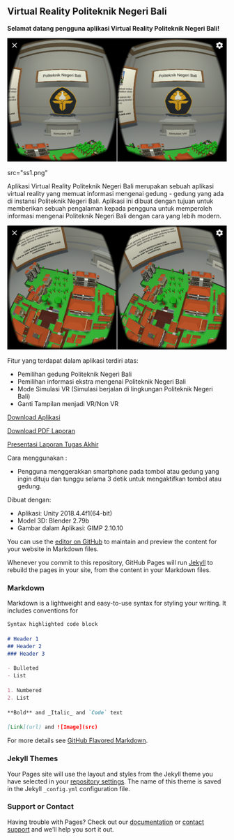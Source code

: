 ## Virtual Reality Politeknik Negeri Bali

**Selamat datang pengguna aplikasi Virtual Reality Politeknik Negeri Bali!**

![ss1](https://github.com/w33zy5/vrpnb/blob/master/ss1.png)

src="ss1.png"

Aplikasi Virtual Reality Politeknik Negeri Bali merupakan sebuah aplikasi virtual reality yang memuat informasi mengenai gedung - gedung yang ada di instansi Politeknik Negeri Bali. Aplikasi ini dibuat dengan tujuan untuk memberikan sebuah pengalaman kepada pengguna untuk memperoleh informasi mengenai Politeknik Negeri Bali dengan cara yang lebih modern.

![ss2](https://github.com/w33zy5/vrpnb/blob/master/ss2.png)

Fitur yang terdapat dalam aplikasi terdiri atas:
- Pemilihan gedung Politeknik Negeri Bali
- Pemilihan informasi ekstra mengenai Politeknik Negeri Bali
- Mode Simulasi VR (Simulasi berjalan di lingkungan Politeknik Negeri Bali)
- Ganti Tampilan menjadi VR/Non VR

[Download Aplikasi](https://github.com/w33zy5/vrpnb/edit/master/index.md)

[Download PDF Laporan](https://github.com/w33zy5/vrpnb/edit/master/index.md)

[Presentasi Laporan Tugas Akhir](https://github.com/w33zy5/vrpnb/edit/master/index.md)

Cara menggunakan :
- Pengguna menggerakkan smartphone pada tombol atau gedung yang ingin dituju dan tunggu selama 3 detik untuk mengaktifkan tombol atau gedung.

Dibuat dengan:
- Aplikasi: Unity 2018.4.4f1(64-bit)
- Model 3D: Blender 2.79b
- Gambar dalam Aplikasi: GIMP 2.10.10

You can use the [editor on GitHub](https://github.com/w33zy5/vrpnb/edit/master/index.md) to maintain and preview the content for your website in Markdown files.

Whenever you commit to this repository, GitHub Pages will run [Jekyll](https://jekyllrb.com/) to rebuild the pages in your site, from the content in your Markdown files.

### Markdown

Markdown is a lightweight and easy-to-use syntax for styling your writing. It includes conventions for

```markdown
Syntax highlighted code block

# Header 1
## Header 2
### Header 3

- Bulleted
- List

1. Numbered
2. List

**Bold** and _Italic_ and `Code` text

[Link](url) and ![Image](src)
```


For more details see [GitHub Flavored Markdown](https://guides.github.com/features/mastering-markdown/).

### Jekyll Themes

Your Pages site will use the layout and styles from the Jekyll theme you have selected in your [repository settings](https://github.com/w33zy5/vrpnb/settings). The name of this theme is saved in the Jekyll `_config.yml` configuration file.

### Support or Contact

Having trouble with Pages? Check out our [documentation](https://help.github.com/categories/github-pages-basics/) or [contact support](https://github.com/contact) and we’ll help you sort it out.

